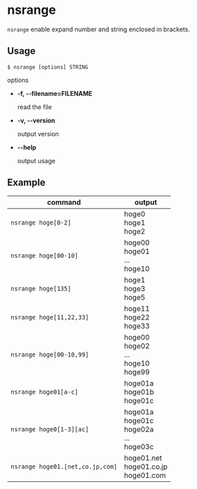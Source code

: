 nsrange
====
`nsrange` enable expand number and string enclosed in brackets.

## Usage
```
$ nsrange [options] STRING
```
options

* **-f, --filename=FILENAME**

    read the file

* **-v, --version**<br>

    output version

* **--help**

    output usage

## Example

| command | output |
|---------|--------|
| `nsrange hoge[0-2]` | hoge0<br>hoge1<br>hoge2 |
| `nsrange hoge[00-10]` | hoge00<br>hoge01<br>...<br>hoge10 |
| `nsrange hoge[135]` | hoge1<br>hoge3<br>hoge5 |
| `nsrange hoge[11,22,33]` | hoge11<br>hoge22<br>hoge33 |
| `nsrange hoge[00-10,99]` | hoge00<br>hoge02<br>...<br>hoge10<br>hoge99 |
| `nsrange hoge01[a-c]` | hoge01a<br>hoge01b<br>hoge01c |
| `nsrange hoge0[1-3][ac]` | hoge01a<br>hoge01c<br>hoge02a<br>...<br>hoge03c |
| `nsrange hoge01.[net,co.jp,com]` | hoge01.net<br>hoge01.co.jp<br>hoge01.com |

